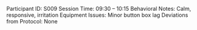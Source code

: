 Participant ID: S009
Session Time: 09:30 – 10:15
Behavioral Notes: Calm, responsive, irritation
Equipment Issues: Minor button box lag
Deviations from Protocol: None
